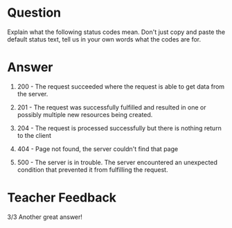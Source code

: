 # Question
Explain what the following status codes mean. Don't just copy and paste the default status text, tell us in your own words what the codes are for.

# Answer

1. 200 - The request succeeded where the request is able to get data from the server.

2. 201 - The request was successfully fulfilled and resulted in one or possibly multiple new resources being created.

3. 204 - The request is processed successfully but there is nothing return to the client

4. 404 - Page not found, the server couldn't find that page

5. 500 - The server is in trouble. The server encountered an unexpected condition that prevented it from fulfilling the request.

# Teacher Feedback
3/3
Another great answer!